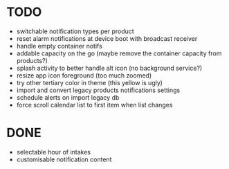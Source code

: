 # TODO

- switchable notification types per product
- reset alarm notifications at device boot with broadcast receiver
- handle empty container notifs
- addable capacity on the go (maybe remove the container capacity from products?)
- splash activity to better handle alt icon (no background service?)
- resize app icon foreground (too much zoomed)
- try other tertiary color in theme (this yellow is ugly)
- import and convert legacy products notifications settings
- schedule alerts on import legacy db
- force scroll calendar list to first item when list changes

# DONE

- selectable hour of intakes
- customisable notification content
